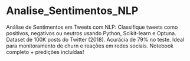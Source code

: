 # Analise_Sentimentos_NLP
Análise de Sentimentos em Tweets com NLP: Classifique tweets como positivos, negativos ou neutros usando Python, Scikit-learn e Optuna. Dataset de 100K posts do Twitter (2018). Acurácia de 79% no teste. Ideal para monitoramento de churn e reações em redes sociais. Notebook completo + predições incluídas!
